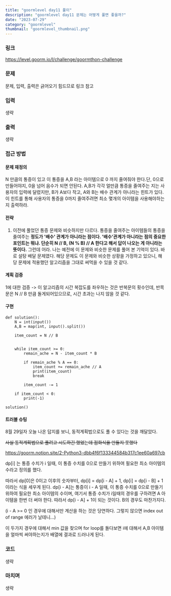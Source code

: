 ```yaml
---
title: "goormlevel day11 풀이"
description: "goormlevel day11 문제는 어떻게 풀면 좋을까?"
date: "2023-07-29"
category: "goormlevel"
thumbnail: "goormlevel_thumbnail.png"
---
```


### 링크

https://level.goorm.io/l/challenge/goormthon-challenge

### 문제

문제, 입력, 출력은 긁어오기 힘드므로 링크 참고

### 입력

생략

### 출력

생략

### 접근 방법

#### 문제 재정의

N 만큼의 통증이 있고 이 통증을 A,B 라는 아이템으로 0 까지 줄여줘야 한다.단, 0으로 만들어야지, 0을 넘어 음수가 되면 안된다. A,B가 각각 얼만큼 통증을 줄여주는 지는 사용자의 입력에 달렸지만, B가 A보다 작고, A와 B는 배수 관계가 아니라는 힌트가 있다. 이 힌트를 통해 사용자의 통증을 0까지 줄여주려면 최소 몇개의 아이템을 사용해야하는지 출력하라.

#### 전략

1. 이전에 풀었던 통증 문제와 비슷하지만 다르다. 통증을 줄여주는 아이템들의 통증을 줄여주는 **정도가 '배수' 관계가 아니라는 점이다. '배수'관계가 아니라는 점의 중요한 포인트는 뭐냐. 단순히 N // B, (N % B) // A 한다고 해서 답이 나오는 게 아니라는 뜻이다.** 그런데 어라. 나는 예전에 이 문제와 비슷한 문제를 풀어 본 기억이 있다. 바로 설탕 배달 문제였다. 해당 문제도 이 문제와 비슷한 상황을 가정하고 있으니, 해당 문제에 적용했던 알고리즘을 그대로 써먹을 수 있을 것 같다.

#### 계획 검증

1에 대한 검증 -> 이 알고리즘의 시간 복잡도를 좌우하는 것은 반복문의 횟수인데, 반목문은 N // B 만큼 돌게되어있으므로, 시간 초과는 나지 않을 것 같다.

#### 구현

```
def solution():
	N = int(input())
	A,B = map(int, input().split())

	item_count = N // B


	while item_count >= 0:
		remain_ache = N - item_count * B

		if remain_ache % A == 0:
			item_count += remain_ache // A
			print(item_count)
			break

		item_count -= 1

	if item_count < 0:
		print(-1)

solution()

```

#### 트러블 슈팅

8월 29일자 오늘 나온 답지를 보니, 동적계획법으로도 풀 수 있다는 것을 깨달았다.

~~사실 동적계획법으로 풀려고 시도하긴 했었는데 점화식을 만들지 못했다~~

https://goorm.notion.site/2-Python3-dbb4f6f133344584b317c1ee60a697cb

dp[i] 는 통증 수치가 i 일때, 이 통증 수치를 0으로 만들기 위하여 필요한 최소 아이템의 수라고 정의를 했다.

따라서 dp[0]은 0이고 이후의 숫자부터, dp[i] = dp[i - A] + 1, dp[i] = dp[i - B] + 1 이라는 식을 세우게 된다. dp[i - A]는 통증이 i - A 일때, 이 통증 수치를 0으로 만들기 위하여 필요한 최소 아이템의 수이며, 여기서 통증 수치가 i일때의 경우를 구하려면 A 아이템을 한번 더 써야 한다. 따라서 dp[i - A] + 1이 되는 것이다. B의 경우도 마찬가지다.

(i - A >= 0 인 경우에 대해서만 계산을 하는 것은 당연하다. 그렇지 않으면 index out of range 에러가 날테니...)

이 두가지 경우에 대해서 min 값을 찾으며 for loop를 돌다보면 i에 대해서 A,B 아이템을 얼마씩 써야하는지가 배열에 결과로 드러나게 된다.

### 코드

생략

### 마치며

생략
